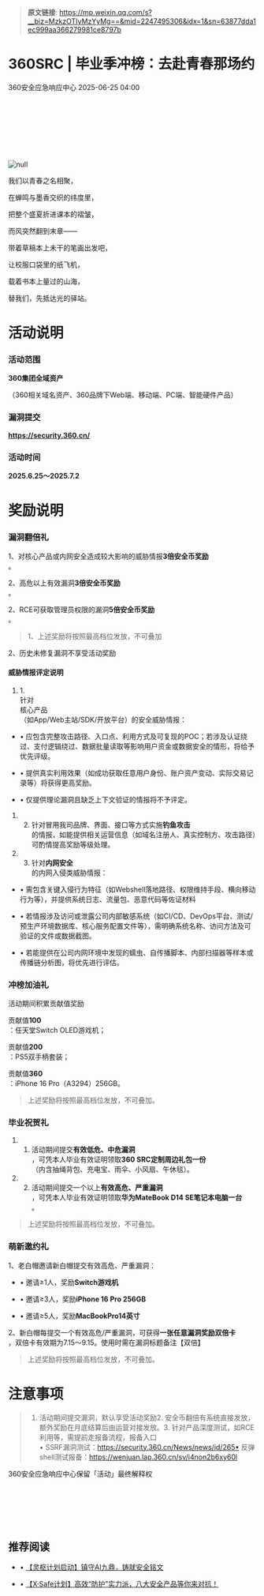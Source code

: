 > **原文链接**: https://mp.weixin.qq.com/s?__biz=MzkzOTIyMzYyMg==&mid=2247495306&idx=1&sn=63877dda1ec999aa366279981ce8797b

#  360SRC | 毕业季冲榜：去赴青春那场约  
 360安全应急响应中心   2025-06-25 04:00  
  
   
  
   
  
   
  
   
  
![](https://mmecoa.qpic.cn/sz_mmecoa_png/C0ukkG6r1VBonstITTcu1tWX40ox6Mk1fG436NjhD9mKNMnp0FibUWZ0O9292vT6FKicUIyic9ORsuBx2erVba2sw/640?wx_fmt=png&from=appmsg "null")  
  
  
  
我们以青春之名相聚，  
  
在蝉鸣与墨香交织的纬度里，  
  
把整个盛夏折进课本的褶皱，  
  
而风突然翻到末章——  
  
带着草稿本上未干的笔画出发吧，  
  
让校服口袋里的纸飞机，  
  
载着书本上量过的山海，  
  
替我们，先抵达光的驿站。  
# 活动说明  
### 活动范围  
  
**360集团全域资产**  
  
（360相关域名资产、360品牌下Web端、移动端、PC端、智能硬件产品）  
### 漏洞提交  
  
**https://security.360.cn/**  
### 活动时间  
  
**2025.6.25～2025.7.2**  
# 奖励说明  
### 漏洞翻倍礼  
  
1、对核心产品或内网安全造成较大影响的威胁情报**3倍安全币奖励**  
。  
  
2、高危以上有效漏洞**3倍安全币奖励**  
。  
  
2、RCE可获取管理员权限的漏洞**5倍安全币奖励**  
。  
> 1、上述奖励将按照最高档位发放，不可叠加  
  
2、历史未修复漏洞不享受活动奖励  
  
####   
#### 威胁情报评定说明  
  
  
1. 1.   
针对  
核心产品  
（如App/Web主站/SDK/开放平台）的安全威胁情报：  
  
  
- • 应包含完整攻击路径、入口点、利用方式及可复现的POC；若涉及认证绕过、支付逻辑绕过、数据批量读取等影响用户资金或数据安全的情形，将给予优先评级。  
  
- • 提供真实利用效果（如成功获取任意用户身份、账户资产变动、实际交易记录等）将获得更高奖励。  
  
- • 仅提供理论漏洞且缺乏上下文验证的情报将不予评定。  
  
1. 2. 针对冒用我司品牌、界面、接口等方式实施**钓鱼攻击**  
的情报，如能提供相关运营信息（如域名注册人、真实控制方、攻击路径）可酌情提高奖励等级处理。  
  
1. 3. 针对**内网安全**  
的内网入侵类威胁情报：  
  
- • 需包含关键入侵行为特征（如Webshell落地路径、权限维持手段、横向移动行为等），并提供系统日志、流量包、恶意代码等佐证材料  
  
- • 若情报涉及访问或泄露公司内部敏感系统（如CI/CD、DevOps平台、测试/预生产环境数据库、核心服务配置文件等），需明确系统名称、访问方法及可验证的文件或数据截图。  
  
- • 若能提供在公司内网环境中发现的蠕虫、自传播脚本、内部扫描器等样本或传播链分析图，将优先进行评估。  
  
### 冲榜加油礼  
  
活动期间积累贡献值奖励  
  
贡献值**100**  
：任天堂Switch OLED游戏机；  
  
贡献值**200**  
：PS5双手柄套装；  
  
贡献值**360**  
：iPhone 16 Pro（A3294）256GB。  
> 上述奖励将按照最高档位发放，不可叠加。  
  
### 毕业祝贺礼  
1. 1. 活动期间提交**有效低危、中危漏洞**  
，可凭本人毕业有效证明领取**360 SRC定制周边礼包一份**  
（内含抽绳背包、充电宝、雨伞、小风扇、午休毯）。  
  
1. 2. 活动期间提交一个以上**有效高危、严重漏洞**  
，可凭本人毕业有效证明领取**华为MateBook D14 SE笔记本电脑一台**  
。  
  
> 上述奖励将按照最高档位发放，不可叠加。  
  
### 萌新邀约礼  
  
1、老白帽邀请新白帽提交有效高危、严重漏洞：  
- • 邀请≥1人，奖励**Switch游戏机**  
  
- • 邀请≥3人，奖励**iPhone 16 Pro 256GB**  
  
- • 邀请≥5人，奖励**MacBookPro14英寸**  
  
2、新白帽每提交一个有效高危/严重漏洞，可获得**一张任意漏洞奖励双倍卡**  
，双倍卡有效期为7.15～9.15。使用时需在漏洞标题备注【双倍】  
> 上述奖励将按照最高档位发放，不可叠加。  
  
# 注意事项  
> 1. 活动期间提交漏洞，默认享受活动奖励2. 安全币翻倍有系统直接发放，额外奖励在月底结算后由运营对接发放。3. 针对产品深度测试，如RCE利用等，需提前走报备流程，报备入口  
> • SSRF漏洞测试：https://security.360.cn/News/news/id/265• 反弹shell测试报备：https://wenjuan.lap.360.cn/sv/i4non2b6xy60l  
  
  
360安全应急响应中心保留「活动」最终解释权  
  
   
  
   
  
   
  
## 推荐阅读  
- • [【灵枢计划启动】镇守AI九鼎，铸就安全铭文](https://mp.weixin.qq.com/s?__biz=MzkzOTIyMzYyMg==&mid=2247495213&idx=1&sn=d1f7e0d70709a7779e149214122a06a0&scene=21#wechat_redirect)  
  
  
- • [【X·Safe计划】高效“防护”实力派，八大安全产品等你来对抗！](https://mp.weixin.qq.com/s?__biz=MzkzOTIyMzYyMg==&mid=2247490155&idx=1&sn=a4d5eaba94df6912a9b96e6941e06b5e&scene=21#wechat_redirect)  
  
  
  
  
   
  
